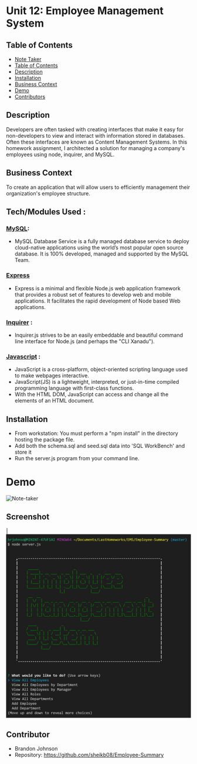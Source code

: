 # Unit 12: Employee Management System

## Table of Contents
  - [Note Taker](#employee-management-system)
  - [Table of Contents](#table-of-contents)
  - [Description](#description)
  - [Installation](#installation)
  - [Business Context](#business-context)
  - [Demo](#demo)
  - [Contributors](#contributors)


## Description

Developers are often tasked with creating interfaces that make it easy for non-developers to view and interact with information stored in databases. Often these interfaces are known as Content Management Systems. In this homework assignment, I architected a solution for managing a company's employees using node, inquirer, and MySQL.


## Business Context

To create an application that will allow users to efficiently management their organization's employee structure.

## Tech/Modules Used :

### [MySQL](mysql.com):
* MySQL Database Service is a fully managed database service to deploy cloud-native applications using the world’s most popular open source database. It is 100% developed, managed and supported by the MySQL Team.

### [Express](https://www.npmjs.com/package/expres)
* Express is a minimal and flexible Node.js web application framework that provides a robust set of features to develop web and mobile applications. It facilitates the rapid development of Node based Web applications.


### [Inquirer](https://www.npmjs.com/package/inquirer) : 
* Inquirer.js strives to be an easily embeddable and beautiful command line interface for Node.js (and perhaps the "CLI Xanadu").

### [Javascript](https://developer.mozilla.org/en-US/docs/Web/JavaScript) : 
* JavaScript is a cross-platform, object-oriented scripting language used to make webpages interactive.
* JavaScript(JS) is a lightweight, interpreted, or just-in-time compiled programming language with first-class functions. 
* With the HTML DOM, JavaScript can access and change all the elements of an HTML document.


## Installation 
* From workstation: You must perform a "npm install" in the directory hosting the package file.
* Add both the schema.sql and seed.sql data into 'SQL WorkBench' and store it
* Run the server.js program from your command line.


# Demo
![Note-taker](images/demo.gif) 

## Screenshot  
|![HTML Screenshot](images/screen.jpg)

## Contributor
* Brandon Johnson
* Repository: https://github.com/sheikb08/Employee-Summary



